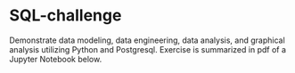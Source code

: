 # SQL-challenge
Demonstrate data modeling, data engineering, data analysis, and graphical analysis utilizing Python and Postgresql. Exercise is summarized in pdf of a Jupyter Notebook below.
